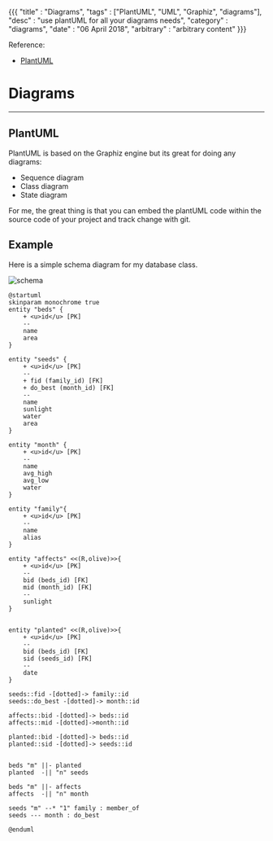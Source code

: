
{{{
  "title" : "Diagrams",
  "tags" : ["PlantUML", "UML", "Graphiz", "diagrams"],
  "desc" : "use plantUML for all your diagrams needs",
  "category" : "diagrams",
  "date" : "06 April 2018",
  "arbitrary" : "arbitrary content"
}}}

Reference:

+ [PlantUML](http://plantuml.com/)

# Diagrams #
---

## PlantUML ##
PlantUML is based on the Graphiz engine but its great for doing any diagrams:

* Sequence diagram
* Class diagram
* State diagram

For me, the great thing is that you can embed the plantUML code within the source
code of your project and track change with git.

## Example ##

Here is a simple schema diagram for my database class.

![schema](./blog-dir/schema.png "schema")

	@startuml
	skinparam monochrome true
	entity "beds" {
		+ <u>id</u> [PK]
		--
		name
		area
	}

	entity "seeds" {
		+ <u>id</u> [PK]
		--
		+ fid (family_id) [FK]
		+ do_best (month_id) [FK]
		--
		name
		sunlight
		water
		area
	}

	entity "month" {
		+ <u>id</u> [PK]
		--
		name
		avg_high
		avg_low
		water
	}

	entity "family"{
		+ <u>id</u> [PK]
		--
		name
		alias
	}

	entity "affects" <<(R,olive)>>{
		+ <u>id</u> [PK]
		--
		bid (beds_id) [FK]
		mid (month_id) [FK]
		--
		sunlight
	}


	entity "planted" <<(R,olive)>>{
		+ <u>id</u> [PK]
		--
		bid (beds_id) [FK]
		sid (seeds_id) [FK]
		--
		date
	}

	seeds::fid -[dotted]-> family::id
	seeds::do_best -[dotted]-> month::id

	affects::bid -[dotted]-> beds::id
	affects::mid -[dotted]->month::id

	planted::bid -[dotted]-> beds::id
	planted::sid -[dotted]-> seeds::id


	beds "m" ||- planted
	planted  -|| "n" seeds

	beds "m" ||- affects
	affects  -|| "n" month

	seeds "m" --* "1" family : member_of
	seeds --- month : do_best

	@enduml


